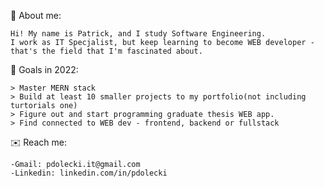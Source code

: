 👦 About me:

    Hi! My name is Patrick, and I study Software Engineering.
    I work as IT Specjalist, but keep learning to become WEB developer - 
    that's the field that I'm fascinated about.


🎯 Goals in 2022:

    > Master MERN stack
    > Build at least 10 smaller projects to my portfolio(not including turtorials one)
    > Figure out and start programming graduate thesis WEB app.
    > Find connected to WEB dev - frontend, backend or fullstack
    
    
✉️ Reach me: 
    
    -Gmail: pdolecki.it@gmail.com
    -Linkedin: linkedin.com/in/pdolecki
    
